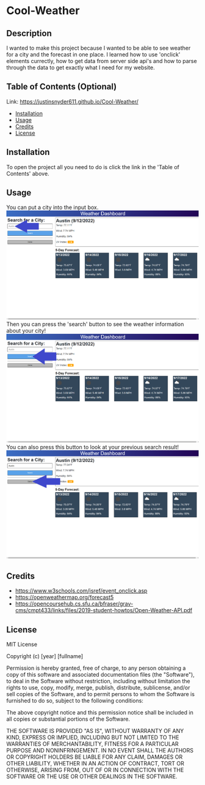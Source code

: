 # Cool-Weather

## Description

I wanted to make this project because I wanted to be able to see weather for a city and the forecast in one place.
I learned how to use 'onclick' elements currectly, how to get data from server side api's and how to parse through the data to get exactly what I need for my website. 

## Table of Contents (Optional)

Link: https://justinsnyder611.github.io/Cool-Weather/

- [Installation](#installation)
- [Usage](#usage)
- [Credits](#credits)
- [License](#license)

## Installation

To open the project all you need to do is click the link in the 'Table of Contents' above.

## Usage

You can put a city into the input box.
![Arrow pointing where to input city](assets/images/info1.png)
Then you can press the 'search' button to see the weather information about your city!
![Arrow pointing where to click once you put your input in](assets/images/info2.png)
You can also press this button to look at your previous search result!
![Arrow pointing where to the button to look at the previous search](assets/images/info3.png)

## Credits

- https://www.w3schools.com/jsref/event_onclick.asp
- https://openweathermap.org/forecast5
- https://opencoursehub.cs.sfu.ca/bfraser/grav-cms/cmpt433/links/files/2019-student-howtos/Open-Weather-API.pdf

## License
MIT License

Copyright (c) [year] [fullname]

Permission is hereby granted, free of charge, to any person obtaining a copy
of this software and associated documentation files (the "Software"), to deal
in the Software without restriction, including without limitation the rights
to use, copy, modify, merge, publish, distribute, sublicense, and/or sell
copies of the Software, and to permit persons to whom the Software is
furnished to do so, subject to the following conditions:

The above copyright notice and this permission notice shall be included in all
copies or substantial portions of the Software.

THE SOFTWARE IS PROVIDED "AS IS", WITHOUT WARRANTY OF ANY KIND, EXPRESS OR
IMPLIED, INCLUDING BUT NOT LIMITED TO THE WARRANTIES OF MERCHANTABILITY,
FITNESS FOR A PARTICULAR PURPOSE AND NONINFRINGEMENT. IN NO EVENT SHALL THE
AUTHORS OR COPYRIGHT HOLDERS BE LIABLE FOR ANY CLAIM, DAMAGES OR OTHER
LIABILITY, WHETHER IN AN ACTION OF CONTRACT, TORT OR OTHERWISE, ARISING FROM,
OUT OF OR IN CONNECTION WITH THE SOFTWARE OR THE USE OR OTHER DEALINGS IN THE
SOFTWARE.
